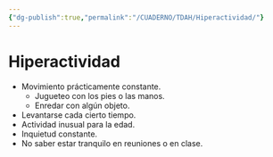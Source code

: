 ```yaml
---
{"dg-publish":true,"permalink":"/CUADERNO/TDAH/Hiperactividad/"}
---
```


# Hiperactividad
- Movimiento prácticamente constante.
	- Jugueteo con los pies o las manos.
	- Enredar con algún objeto.
- Levantarse cada cierto tiempo.
- Actividad inusual para la edad.
- Inquietud constante.
- No saber estar tranquilo en reuniones o en clase.